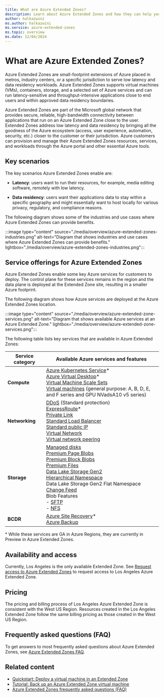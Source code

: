 ```yaml
---
title: What are Azure Extended Zones?
description: Learn about Azure Extended Zones and how they can help you run latency-sensitive and throughput-intensive applications close to end users.
author: halkazwini
ms.author: halkazwini
ms.service: azure-extended-zones
ms.topic: overview
ms.date: 12/04/2024
---
```


# What are Azure Extended Zones?

Azure Extended Zones are small-footprint extensions of Azure placed in metros, industry centers, or a specific jurisdiction to serve low latency and data residency workloads. Azure Extended Zones supports virtual machines (VMs), containers, storage, and a selected set of Azure services and can run latency-sensitive and throughput-intensive applications close to end users and within approved data residency boundaries.
 
Azure Extended Zones are part of the Microsoft global network that provides secure, reliable, high-bandwidth connectivity between applications that run on an Azure Extended Zone close to the user. Extended Zones address low latency and data residency by bringing all the goodness of the Azure ecosystem (access, user experience, automation, security, etc.) closer to the customer or their jurisdiction. Azure customers can provision and manage their Azure Extended Zones resources, services, and workloads through the Azure portal and other essential Azure tools.

## Key scenarios

The key scenarios Azure Extended Zones enable are: 

- **Latency**: users want to run their resources, for example, media editing software, remotely with low latency.

- **Data residency**: users want their applications data to stay within a specific geography and might essentially want to host locally for various privacy, regulatory, and compliance reasons.

The following diagram shows some of the industries and use cases where Azure Extended Zones can provide benefits.

:::image type="content" source="./media/overview/azure-extended-zones-industries.png" alt-text="Diagram that shows industries and use cases where Azure Extended Zones can provide benefits." lightbox="./media/overview/azure-extended-zones-industries.png":::

## Service offerings for Azure Extended Zones

Azure Extended Zones enable some key Azure services for customers to deploy. The control plane for these services remains in the region and the data plane is deployed at the Extended Zone site, resulting in a smaller Azure footprint.

The following diagram shows how Azure services are deployed at the Azure Extended Zones location.

:::image type="content" source="./media/overview/azure-extended-zone-services.png" alt-text="Diagram that shows available Azure services at an Azure Extended Zone." lightbox="./media/overview/azure-extended-zone-services.png":::


The following table lists key services that are available in Azure Extended Zones:

| Service category | Available Azure services and features |
| ------------------ | ------------------- |
| **Compute** | [Azure Kubernetes Service](/azure/aks/extended-zones?tabs=azure-resource-manager)* <br> [Azure Virtual Desktop](../virtual-desktop/azure-extended-zones.md)* <br> [Virtual Machine Scale Sets](/azure/virtual-machine-scale-sets/overview) <br> [Virtual machines](/azure/virtual-machines/overview) (general purpose: A, B, D, E, and F series and GPU NVadsA10 v5 series) |
| **Networking** | [DDoS](../ddos-protection/ddos-protection-overview.md) (Standard protection) <br> [ExpressRoute](../expressroute/expressroute-introduction.md)* <br> [Private Link](../private-link/private-link-overview.md) <br> [Standard Load Balancer](../load-balancer/load-balancer-overview.md) <br> [Standard public IP](../virtual-network/ip-services/public-ip-addresses.md) <br> [Virtual Network](../virtual-network/virtual-networks-overview.md) <br> [Virtual network peering](../virtual-network/virtual-network-peering-overview.md) |
| **Storage** | [Managed disks](/azure/virtual-machines/managed-disks-overview) <br> [Premium Page Blobs](../storage/blobs/storage-blob-pageblob-overview.md) <br> [Premium Block Blobs](../storage/blobs/storage-blob-block-blob-premium.md) <br> [Premium Files](../storage/files/storage-files-introduction.md) <br> [Data Lake Storage Gen2](../storage/blobs/data-lake-storage-introduction.md) <br> [Hierarchical Namespace](../storage/blobs/data-lake-storage-namespace.md) <br>Data Lake Storage Gen2 Flat Namespace <br> [Change Feed](/azure/cosmos-db/change-feed) <br> Blob Features <br> - [SFTP](../storage/blobs/secure-file-transfer-protocol-support.md) <br> - [NFS](../storage/files/files-nfs-protocol.md) |
| **BCDR** | [Azure Site Recovery](../site-recovery/site-recovery-overview.md)* <br> [Azure Backup](../backup/backup-overview.md) |

\* While these services are GA in Azure Regions, they are currently in Preview in Azure Extended Zones. 

## Availability and access

Currently, Los Angeles is the only available Extended Zone. See [Request access to Azure Extended Zones](request-access.md) to request access to Los Angeles Azure Extended Zone.

## Pricing

The pricing and billing process of Los Angeles Azure Extended Zone is consistent with the West US Region. Resources created in the Los Angeles Extended Zone follow the same billing pricing as those created in the West US Region.

## Frequently asked questions (FAQ)

To get answers to most frequently asked questions about Azure Extended Zones, see [Azure Extended Zones FAQ](faq.md).

## Related content

- [Quickstart: Deploy a virtual machine in an Extended Zone](deploy-vm-portal.md)
- [Tutorial: Back up an Azure Extended Zone virtual machine](backup-virtual-machine.md)
- [Azure Extended Zones frequently asked questions (FAQ)](faq.md)
